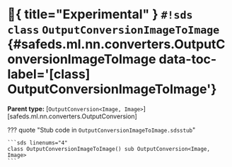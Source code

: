 # :test_tube:{ title="Experimental" } `#!sds class` `OutputConversionImageToImage` {#safeds.ml.nn.converters.OutputConversionImageToImage data-toc-label='[class] OutputConversionImageToImage'}

**Parent type:** [`OutputConversion<Image, Image>`][safeds.ml.nn.converters.OutputConversion]

??? quote "Stub code in `OutputConversionImageToImage.sdsstub`"

    ```sds linenums="4"
    class OutputConversionImageToImage() sub OutputConversion<Image, Image>
    ```
